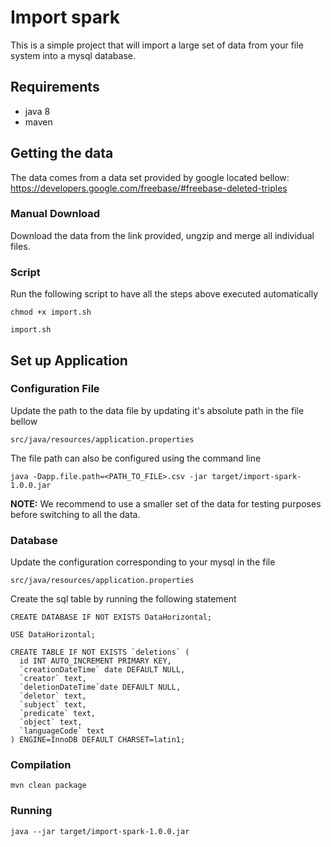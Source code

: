 # Import spark

This is a simple project that will import a large set of data from your file system into a mysql database.

## Requirements
- java 8
- maven

## Getting the data

The data comes from a data set provided by google located bellow:
https://developers.google.com/freebase/#freebase-deleted-triples

### Manual Download

Download the data from the link provided, ungzip and merge all individual files.

### Script
Run the following script to have all the steps above executed automatically
```shell script
chmod +x import.sh

import.sh
```

## Set up Application
### Configuration File
Update the path to the data file by updating it's absolute path in the file bellow

```shell script
src/java/resources/application.properties
```

The file path can also be configured using the command line
```shell script
java -Dapp.file.path=<PATH_TO_FILE>.csv -jar target/import-spark-1.0.0.jar

```
**NOTE:** We recommend to use a smaller set of the data for testing purposes before switching to all the data.

### Database
Update the configuration corresponding to your mysql in the file
```shell script
src/java/resources/application.properties
```

Create the sql table by running the following statement
```mysql
CREATE DATABASE IF NOT EXISTS DataHorizontal;

USE DataHorizontal;

CREATE TABLE IF NOT EXISTS `deletions` (
  id INT AUTO_INCREMENT PRIMARY KEY, 
  `creationDateTime` date DEFAULT NULL,
  `creator` text,
  `deletionDateTime`date DEFAULT NULL,
  `deletor` text,
  `subject` text,
  `predicate` text,
  `object` text,
  `languageCode` text
) ENGINE=InnoDB DEFAULT CHARSET=latin1;
```

### Compilation
```shell script
mvn clean package
```

### Running
```shell script
java --jar target/import-spark-1.0.0.jar
```